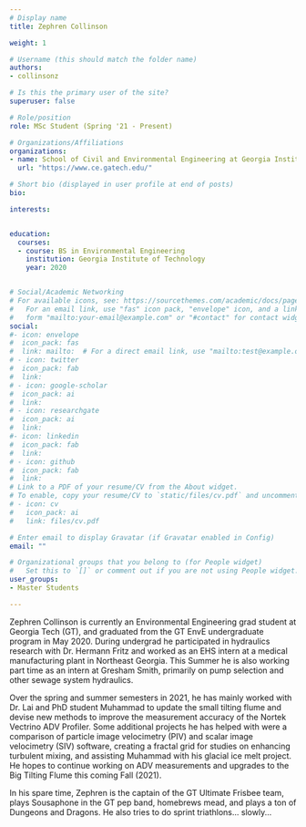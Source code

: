 ```yaml
---
# Display name
title: Zephren Collinson

weight: 1

# Username (this should match the folder name)
authors:
- collinsonz

# Is this the primary user of the site?
superuser: false

# Role/position
role: MSc Student (Spring '21 - Present)

# Organizations/Affiliations
organizations:
- name: School of Civil and Environmental Engineering at Georgia Institute of Technology
  url: "https://www.ce.gatech.edu/"

# Short bio (displayed in user profile at end of posts)
bio: 

interests:


education:
  courses:
  - course: BS in Environmental Engineering
    institution: Georgia Institute of Technology
    year: 2020


# Social/Academic Networking
# For available icons, see: https://sourcethemes.com/academic/docs/page-builder/#icons
#   For an email link, use "fas" icon pack, "envelope" icon, and a link in the
#   form "mailto:your-email@example.com" or "#contact" for contact widget.
social:
#- icon: envelope
#  icon_pack: fas
#  link: mailto:  # For a direct email link, use "mailto:test@example.org".
# - icon: twitter
#  icon_pack: fab
#  link: 
# - icon: google-scholar
#  icon_pack: ai
#  link: 
# - icon: researchgate
#  icon_pack: ai
#  link: 
#- icon: linkedin
#  icon_pack: fab
#  link: 
# - icon: github
#  icon_pack: fab
#  link: 
# Link to a PDF of your resume/CV from the About widget.
# To enable, copy your resume/CV to `static/files/cv.pdf` and uncomment the lines below.
# - icon: cv
#   icon_pack: ai
#   link: files/cv.pdf

# Enter email to display Gravatar (if Gravatar enabled in Config)
email: ""

# Organizational groups that you belong to (for People widget)
#   Set this to `[]` or comment out if you are not using People widget.
user_groups: 
- Master Students

---
```


Zephren Collinson is currently an Environmental Engineering grad student at Georgia Tech (GT), and graduated from the GT EnvE undergraduate program in May 2020. During undergrad he participated in hydraulics research with Dr. Hermann Fritz and worked as an EHS intern at a 
medical manufacturing plant in Northeast Georgia. This Summer he is also working part time as an intern at Gresham Smith, primarily on pump selection and other sewage system hydraulics.

Over the spring and summer semesters in 2021, he has mainly worked with Dr. Lai and PhD student Muhammad to update the small tilting flume and devise new methods to improve the measurement accuracy of the Nortek Vectrino ADV Profiler. Some additional projects he has helped with were a comparison of particle image velocimetry (PIV) and scalar image velocimetry (SIV) software, creating a fractal grid for studies on enhancing turbulent mixing, and assisting Muhammad with his glacial ice melt project. He hopes to continue working on ADV measurements and upgrades to the Big Tilting Flume this coming Fall (2021).

In his spare time, Zephren is the captain of the GT Ultimate Frisbee team, plays Sousaphone in the GT pep band, homebrews mead, and plays a ton of Dungeons and Dragons. He also tries to do sprint triathlons... slowly...